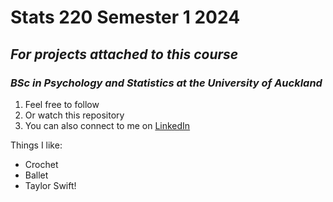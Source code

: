 # **Stats 220 Semester 1 2024**
## *For projects attached to this course*
### *BSc in Psychology and Statistics at the University of Auckland*

1. Feel free to follow
2. Or watch this repository
3. You can also connect to me on [LinkedIn](https://www.linkedin.com/in/maryann-x-b2907a293/)

Things I like:
* Crochet
* Ballet
* Taylor Swift!
